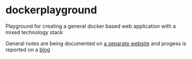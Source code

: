 # dockerplayground
Playground for creating a general docker based web application with a mixed technology stack

General notes are being documented on [a separate website](https://varkenvarken.github.io/dockerplayground/index.html) and progess is reported on a [blog](https://dockerplayground.michelanders.nl/)
